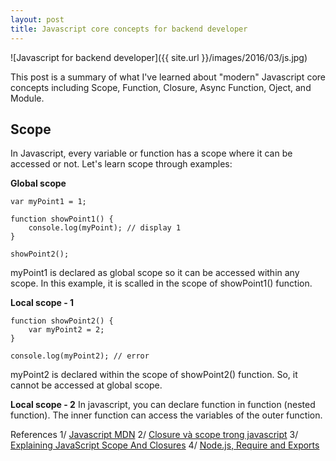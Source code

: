 ```yaml
---
layout: post
title: Javascript core concepts for backend developer
---
```


![Javascript for backend developer]({{ site.url }}/images/2016/03/js.jpg)

This post is a summary of what I've learned about "modern" Javascript core concepts including Scope, Function, Closure, Async Function, Oject, and Module.

## Scope

In Javascript, every variable or function has a scope where it can be accessed or not. Let's learn scope through examples:

**Global scope**

```
var myPoint1 = 1;

function showPoint1() {
	console.log(myPoint); // display 1
}

showPoint2();
```
myPoint1 is declared as global scope so it can be accessed within any scope. In this example, it is scalled in the scope of showPoint1() function.

**Local scope - 1**

```
function showPoint2() {
	var myPoint2 = 2;
}

console.log(myPoint2); // error
```
myPoint2 is declared within the scope of showPoint2() function. So, it cannot be accessed at global scope.

**Local scope - 2**
In javascript, you can declare function in function (nested function). The inner function can access the variables of the outer function.

References
1/ [Javascript MDN](https://developer.mozilla.org/en-US/docs/Web/JavaScript)
2/ [Closure và scope trong javascript](kipalog.com/posts/Closure-va-scope-trong-javascript)
3/ [Explaining JavaScript Scope And Closures](http://robertnyman.com/2008/10/09/explaining-javascript-scope-and-closures/)
4/ [Node.js, Require and Exports](http://openmymind.net/2012/2/3/Node-Require-and-Exports/)